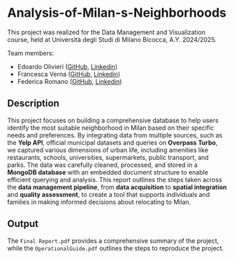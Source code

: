 # Analysis-of-Milan-s-Neighborhoods
This project was realized for the Data Management and Visualization course, held at Università degli Studi di Milano Bicocca, A.Y. 2024/2025.

Team members:
- Edoardo Olivieri ([GitHub](https://github.com/edoardo-olivieri), [Linkedin](https://www.linkedin.com/in/edoardo-olivieri-6b73a52a1))
- Francesca Verna ([GitHub](https://github.com/francescaverna), [Linkedin](https://www.linkedin.com/in/francesca-verna-b3584b316))
- Federica Romano ([GitHub](https://github.com/federicaromano0), [Linkedin](https://www.linkedin.com/in/federica-romano-86b18232b))

## Description

This project focuses on building a comprehensive database to help users identify the most suitable neighborhood in Milan based on their specific needs and preferences. By integrating data from multiple sources, such as the **Yelp API**, official municipal datasets and queries on **Overpass Turbo**, we captured various dimensions of urban life,  including amenities like restaurants, schools, universities, supermarkets, public transport, and parks. The data was carefully cleaned, processed, and stored in a **MongoDB database** with an embedded document structure to enable efficient querying and analysis. This report outlines the steps taken across the **data management pipeline**, from **data acquisition** to **spatial integration** and **quality assessment**, to create a tool that supports individuals and families in making informed decisions about relocating to Milan.

## Output

The `Final Report.pdf` provides a comprehensive summary of the project, while the `OperationalGuide.pdf` outlines the steps to reproduce the project. 
